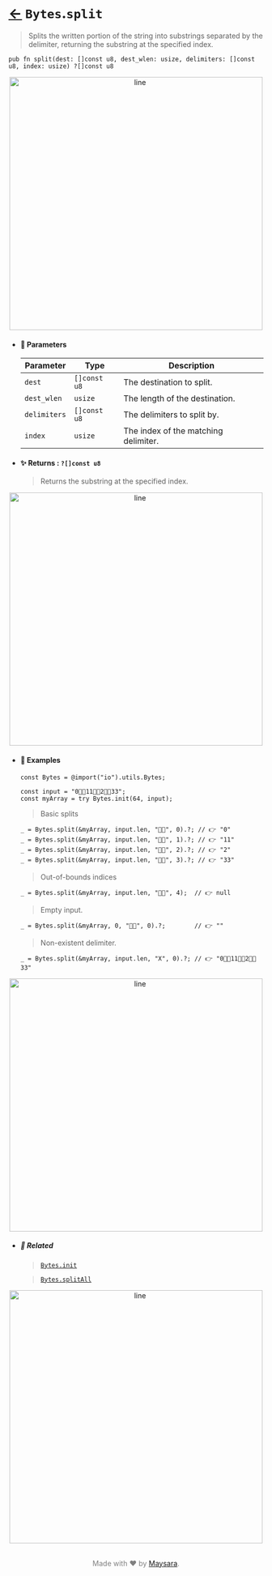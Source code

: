 # [←](../Bytes.md) `Bytes`.`split`

> Splits the written portion of the string into substrings separated by the delimiter, returning the substring at the specified index.

```zig
pub fn split(dest: []const u8, dest_wlen: usize, delimiters: []const u8, index: usize) ?[]const u8
```


<div align="center">
<img src="https://raw.githubusercontent.com/Super-ZIG/io/refs/heads/main/dist/img/md/line.png" alt="line" style="width:500px;"/>
</div>

- #### 🧩 Parameters

    | Parameter    | Type         | Description                          |
    | ------------ | ------------ | ------------------------------------ |
    | `dest`       | `[]const u8` | The destination to split.            |
    | `dest_wlen`  | `usize`      | The length of the destination.       |
    | `delimiters` | `[]const u8` | The delimiters to split by.          |
    | `index`      | `usize`      | The index of the matching delimiter. |

- #### ✨ Returns : `?[]const u8`

    > Returns the substring at the specified index.

<div align="center">
<img src="https://raw.githubusercontent.com/Super-ZIG/io/refs/heads/main/dist/img/md/line.png" alt="line" style="width:500px;"/>
</div>

- #### 🧪 Examples

    ```zig
    const Bytes = @import("io").utils.Bytes;

    const input = "0👨‍🏭11👨‍🏭2👨‍🏭33";
    const myArray = try Bytes.init(64, input);
    ```

    > Basic splits
    ```zig
    _ = Bytes.split(&myArray, input.len, "👨‍🏭", 0).?; // 👉 "0"
    _ = Bytes.split(&myArray, input.len, "👨‍🏭", 1).?; // 👉 "11"
    _ = Bytes.split(&myArray, input.len, "👨‍🏭", 2).?; // 👉 "2"
    _ = Bytes.split(&myArray, input.len, "👨‍🏭", 3).?; // 👉 "33"
    ```

    > Out-of-bounds indices
    ```zig
    _ = Bytes.split(&myArray, input.len, "👨‍🏭", 4);  // 👉 null
    ```

    > Empty input.
    ```zig
    _ = Bytes.split(&myArray, 0, "👨‍🏭", 0).?;        // 👉 ""
    ```

    > Non-existent delimiter.
    ```zig
    _ = Bytes.split(&myArray, input.len, "X", 0).?; // 👉 "0👨‍🏭11👨‍🏭2👨‍🏭33"
    ```

<div align="center">
<img src="https://raw.githubusercontent.com/Super-ZIG/io/refs/heads/main/dist/img/md/line.png" alt="line" style="width:500px;"/>
</div>

- ##### 🔗 Related

  > [`Bytes.init`](./init.md)

  > [`Bytes.splitAll`](./splitAll.md)

<div align="center">
<img src="https://raw.githubusercontent.com/Super-ZIG/io/refs/heads/main/dist/img/md/line.png" alt="line" style="width:500px;"/>
</div>

<p align="center" style="color:grey;"><br />Made with ❤️ by <a href="http://github.com/maysara-elshewehy" target="blank">Maysara</a>.</p>
